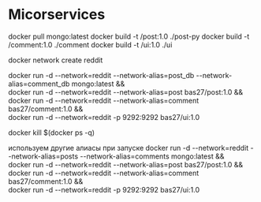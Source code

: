 # Micorservices

docker pull mongo:latest
docker build -t <your-dockerhub-login>/post:1.0 ./post-py
docker build -t <your-dockerhub-login>/comment:1.0 ./comment
docker build -t <your-dockerhub-login>/ui:1.0 ./ui

docker network create reddit

docker run -d --network=reddit --network-alias=post_db --network-alias=comment_db mongo:latest &&\
docker run -d --network=reddit --network-alias=post bas27/post:1.0 &&\
docker run -d --network=reddit --network-alias=comment bas27/comment:1.0 &&\
docker run -d --network=reddit -p 9292:9292 bas27/ui:1.0

docker kill $(docker ps -q)

используем другие алиасы при запуске
docker run -d --network=reddit --network-alias=posts --network-alias=comments mongo:latest &&\
docker run -d --network=reddit --network-alias=post bas27/post:1.0 &&\
docker run -d --network=reddit --network-alias=comment bas27/comment:1.0 &&\
docker run -d --network=reddit -p 9292:9292 bas27/ui:1.0
